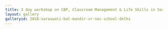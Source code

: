 ```yaml
---
title: 3 day workshop on CBP, Classroom Management & Life Skills in Saraswati Bal Mandir Sr. Sec. School, Delhi
layout: gallery
galleryid: 2018-saraswati-bal-mandir-sr-sec-school-delhi
---
```

